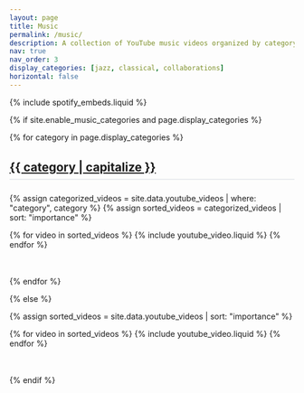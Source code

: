 ```yaml
---
layout: page
title: Music
permalink: /music/
description: A collection of YouTube music videos organized by category!
nav: true
nav_order: 3
display_categories: [jazz, classical, collaborations]
horizontal: false
---
```


<!-- pages/music.md - YouTube Videos -->
<div class="music">
  
  <!-- Spotify Music Embeds - Automatically loaded from _data/spotify_tracks.yml -->
  {% include spotify_embeds.liquid %}

{% if site.enable_music_categories and page.display_categories %}
  <!-- Display categorized YouTube videos -->
  {% for category in page.display_categories %}
  <a id="{{ category }}" href=".#{{ category }}">
    <h2 class="category">{{ category | capitalize }}</h2>
  </a>
  {% assign categorized_videos = site.data.youtube_videos | where: "category", category %}
  {% assign sorted_videos = categorized_videos | sort: "importance" %}
  
  <!-- Videos grid -->
  <div class="videos-container" data-category="{{ category }}">
    <div class="row row-cols-1 row-cols-md-3">
      {% for video in sorted_videos %}
        {% include youtube_video.liquid %}
      {% endfor %}
    </div>
  </div>
  {% endfor %}

{% else %}

<!-- Display videos without categories -->
{% assign sorted_videos = site.data.youtube_videos | sort: "importance" %}

  <!-- Videos grid -->
  <div class="videos-container" data-category="all">
    <div class="row row-cols-1 row-cols-md-3">
      {% for video in sorted_videos %}
        {% include youtube_video.liquid %}
      {% endfor %}
    </div>
  </div>
{% endif %}
</div>

<style>
.category {
  margin-top: 2rem;
  margin-bottom: 1.5rem;
  padding-bottom: 0.5rem;
  border-bottom: 2px solid #e9ecef;
  color: #495057;
}

.videos-container {
  margin-bottom: 3rem;
}

/* Smooth animations for video cards */
.video-container {
  transition: transform 0.3s ease, box-shadow 0.3s ease;
}

.video-container:hover {
  transform: translateY(-2px);
  box-shadow: 0 4px 15px rgba(0,0,0,0.1);
}

/* Loading animation for thumbnails */
.video-thumbnail {
  transition: opacity 0.3s ease;
}

.video-thumbnail[loading] {
  opacity: 0.7;
}

.video-thumbnail:not([loading]) {
  opacity: 1;
}
</style>
